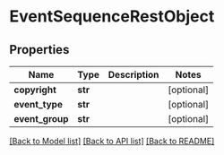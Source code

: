 # EventSequenceRestObject

## Properties
Name | Type | Description | Notes
------------ | ------------- | ------------- | -------------
**copyright** | **str** |  | [optional] 
**event_type** | **str** |  | [optional] 
**event_group** | **str** |  | [optional] 

[[Back to Model list]](../README.md#documentation-for-models) [[Back to API list]](../README.md#documentation-for-api-endpoints) [[Back to README]](../README.md)

